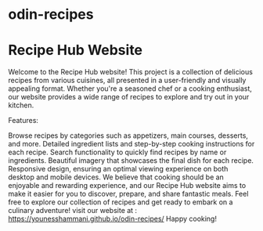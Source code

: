 # odin-recipes
# Recipe Hub Website
Welcome to the Recipe Hub website! This project is a collection of delicious recipes from various cuisines, all presented in a user-friendly and visually appealing format. Whether you're a seasoned chef or a cooking enthusiast, our website provides a wide range of recipes to explore and try out in your kitchen.

Features:

Browse recipes by categories such as appetizers, main courses, desserts, and more.
Detailed ingredient lists and step-by-step cooking instructions for each recipe.
Search functionality to quickly find recipes by name or ingredients.
Beautiful imagery that showcases the final dish for each recipe.
Responsive design, ensuring an optimal viewing experience on both desktop and mobile devices.
We believe that cooking should be an enjoyable and rewarding experience, and our Recipe Hub website aims to make it easier for you to discover, prepare, and share fantastic meals. Feel free to explore our collection of recipes and get ready to embark on a culinary adventure!
visit our website at : https://younesshammani.github.io/odin-recipes/
Happy cooking!